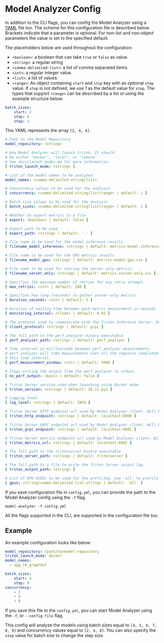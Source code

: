 <!--
Copyright (c) 2021, NVIDIA CORPORATION. All rights reserved.

Licensed under the Apache License, Version 2.0 (the "License");
you may not use this file except in compliance with the License.
You may obtain a copy of the License at

    http://www.apache.org/licenses/LICENSE-2.0

Unless required by applicable law or agreed to in writing, software
distributed under the License is distributed on an "AS IS" BASIS,
WITHOUT WARRANTIES OR CONDITIONS OF ANY KIND, either express or implied.
See the License for the specific language governing permissions and
limitations under the License.
-->

# Model Analyzer Config

In addition to the CLI flags, you can config the Model Analyzer
using a [YAML](https://yaml.org/) file too. The scheme
for this configuration file is described below. Brackets
indicate that a parameter is optional. For non-list
and non-object parameters the value is set to the
specified default.

The placeholders below are used throughout the configuration:

* `<boolean>`: a boolean that can take `true` or `false` as value.
* `<string>`: a regular string
* `<comma-delimited-list>`: a list of comma separated items.
* `<int>`: a regular integer value.
* `<list>`: a list of values.
* `<range>`: An object containing `start` and `stop` key with an optional
`step` value. If `step` is not defined, we use 1 as the default value for
`step`. The types that support `<range>` can be described by a list or using
the example structure below:
```yaml
batch_sizes:
    start: 2
    stop: 6
    step: 2
```

This YAML represents the array `[2, 4, 6]`.

```yaml
# Path to the Model Repository
model_repository: <string>

# How Model Analyzer will launch triton. It should
# be either "docker", "local", or "remote".
# See docs/launch_modes.md for more information.
[ triton_launch_mode: <string> ]

# List of the model names to be analyzed
model_names: <comma-delimited-string|list>

# Concurrency values to be used for the analysis
[ concurrency: <comma-delimited-string|list|range> | default: 1 ]

# Batch size values to be used for the analysis
[ batch_sizes: <comma-delimited-string|list|range> | default: 1 ]

# Whether to export metrics to a file
[ export: <boolean> | default: false ]

# Export path to be used
[ export_path: <string> | default: '.' ]

# File name to be used for the model inference results
[ filename_model_inference: <string> | default: metrics-model-inference.csv ]

# File name to be used for the GPU metrics results
[ filename_model_gpu: <string> | default: metrics-model-gpu.csv ]

# File name to be used for storing the server only metrics.
[ filename_server_only: <string> | default: metrics-server-only.csv ]

# Specifies the maximum number of retries for any retry attempt.
[ max_retries: <int> | default: 100 ]

# Specifies how long (seconds) to gather server-only metrics
[ duration_seconds: <int> | default: 5 ]

# Duration of waiting time between each metric measurement in seconds
[ monitoring_interval: <float> | default: 0.01 ]

# The protocol used to communicate with the Triton Inference Server. Only 'http' and 'grpc' are allowed for the values.
[ client_protocol: <string> | default: grpc ]

# The full path to the perf_analyzer binary executable
[ perf_analyzer_path: <string> | default: perf_analzyer ]

# Time interval in milliseconds between perf_analyzer measurements.
# perf_analyzer will take measurements over all the requests completed within
# this time interval.
[ perf_measurement_window: <int> | default: 5000 ]

# Stops writing the output from the perf_analyzer to stdout.
[ no_perf_output: <bool> | default: false ]

# Triton Server version used when launching using Docker mode
[ triton_version: <string> | default: 20.11-py3 ]

# Logging level
[ log_level: <string> | default: INFO ]

# Triton Server HTTP endpoint url used by Model Analyzer client. Will be ignored if server-launch-mode is not 'remote'".
[ triton_http_endpoint: <string> | default: localhost:8000 ]

# Triton Server GRPC endpoint url used by Model Analyzer client. Will be ignored if server-launch-mode is not 'remote'".
[ triton_grpc_endpoint: <string> | default: localhost:8001 ]

# Triton Server metrics endpoint url used by Model Analyzer client. Will be ignored if server-launch-mode is not 'remote'".
[ triton_metrics_url: <string> | default: localhost:8002 ]

# The full path to the tritonserver binary executable
[ triton_server_path: <string> | default: tritonserver ]

# The full path to a file to write the Triton Server output log.
[ triton_output_path: <string> ]

# List of GPU UUIDs to be used for the profiling. Use 'all' to profile all the GPUs visible by CUDA."
[ gpus: <string|comma-delimited-list-string> | default: 'all' ]
```

If you save configuration file in `config.yml`, you can provide
the path to the Model Analyzer config using the 
`-f` flag.

```
model-analyzer -f config.yml
```

All the flags supported in the CLI, are supported in the configuration file
too.
 ## Example

An example configuration looks like below:

```yaml
model_repository: /path/to/model-repository
triton_launch_mode: docker
model_names:
  - vgg_19_graphdef

batch_sizes:
    start: 4
    stop: 9
concurrency:
    - 2
    - 4
    - 8
```

If you save this file to the `config.yml`, you can start
Model Analyzer using the `-f`, or `--config-file` flag.

This config will analyze the models using batch sizes equal
to `[4, 5, 6, 7, 8, 9]` and concurrency values equal to
`[2, 4, 8]`. You can also specify the `step` value
for batch size to change the step size.
